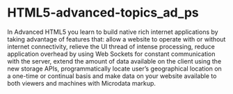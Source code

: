 # HTML5-advanced-topics_ad_ps


In Advanced HTML5 you learn to build native rich internet applications by taking advantage of features that: allow a website to operate with or without internet connectivity, relieve the UI thread of intense processing, reduce application overhead by using Web Sockets for constant communication with the server, extend the amount of data available on the client using the new storage APIs, programmatically locate user’s geographical location on a one-time or continual basis and make data on your website available to both viewers and machines with Microdata markup.
